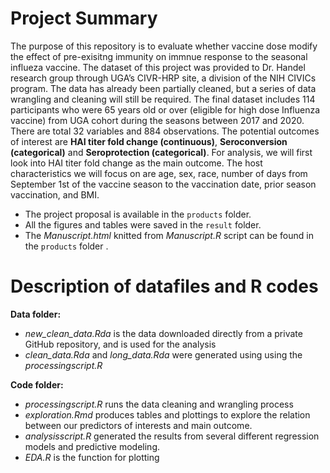 # Project Summary 
The purpose of this repository is to evaluate whether vaccine dose modify the effect of pre-exisitng immunity on immnue response to the seasonal influeza vaccine. The dataset of this project was provided to Dr. Handel research group through UGA’s CIVR-HRP site, a division of the NIH CIVICs program. The data has already been partially cleaned, but a series of data wrangling and cleaning will still be required. The final dataset includes 114 participants who were 65 years old or over (eligible for high dose Influenza vaccine) from UGA cohort during the seasons between 2017 and 2020. There are total 32 variables and 884 observations. The potential outcomes of interest are **HAI titer fold change (continuous)**, **Seroconversion (categorical)** and **Seroprotection (categorical)**. For analysis, we will first look into HAI titer fold change as the main outcome. The host characteristics we will focus on are age, sex, race, number of days from September 1st of the vaccine season to the vaccination date, prior season vaccination, and BMI.


- The project proposal is available in the `products` folder.  
- All the figures and tables were saved in the `result` folder.
- The *Manuscript.html* knitted from *Manuscript.R* script can be found in the `products` folder  .


# Description of datafiles and R codes
**Data folder:** 
- *new_clean_data.Rda* is the data downloaded directly from a private GitHub repository, and is used for the analysis
- *clean_data.Rda* and *long_data.Rda* were generated using using the *processingscript.R*

**Code folder:** 
- *processingscript.R* runs the data cleaning and wrangling process
- *exploration.Rmd* produces tables and plottings to explore the relation between our predictors of interests and main outcome. 
- *analysisscript.R* generated the results from several different regression models and predictive modeling.   
- *EDA.R* is the function for plotting

